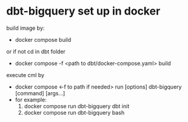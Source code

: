 # dbt-bigquery set up in docker

build image by:
- docker compose build

or if not cd in dbt folder 
- docker compose -f \<path to dbt/docker-compose.yaml\> build

execute cml by
- docker compose \<-f to path if needed\> run [options] dbt-bigquery [command] [args...]
- for example: 
    1. docker compose run dbt-bigquery dbt init
    2. docker compose run dbt-bigquery bash
